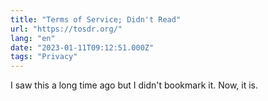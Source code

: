 ```yaml
---
title: "Terms of Service; Didn't Read"
url: "https://tosdr.org/"
lang: "en"
date: "2023-01-11T09:12:51.000Z"
tags: "Privacy"
---
```


I saw this a long time ago but I didn't bookmark it. Now, it is.
